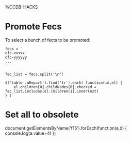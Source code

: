 %CCDB-HACKS

Promote Fecs
============

To select a bunch of fects to be promoted:

```
fecs = `
cfc-xxxxx
cfc-yyyyyy
...
`

fec_list = fecs.split('\n')

$('table .uReport').find('tr').each( function(id,el) {
    el.children[0].childNodes[0].checked = fec_list.includes(el.children[1].innerText)
} )
```

Set all to obsolete
===================
document.getElementsByName('f15').forEach(function(a,b) { console.log(a.value=4) })

